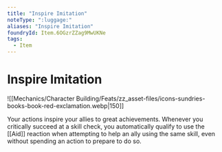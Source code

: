 ```yaml
---
title: "Inspire Imitation"
noteType: ":luggage:"
aliases: "Inspire Imitation"
foundryId: Item.6OGzrZZag9MwUKNe
tags:
  - Item
---
```


# Inspire Imitation
![[Mechanics/Character Building/Feats/zz_asset-files/icons-sundries-books-book-red-exclamation.webp|150]]

Your actions inspire your allies to great achievements. Whenever you critically succeed at a skill check, you automatically qualify to use the [[Aid]] reaction when attempting to help an ally using the same skill, even without spending an action to prepare to do so.
